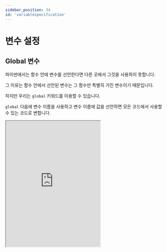 ```yaml
---
sidebar_position: 34
id: 'variablespecification'
---
```


# 변수 설정

## Global 변수

파이썬에서는 함수 안에 변수를 선언한다면 다른 곳에서 그것을 사용하지 못합니다.

그 이유는 함수 안에서 선언된 변수는 그 함수만 특별히 가진 변수이기 때문입니다.

하지만 우리는 `global` 키워드를 이용할 수 있습니다.

`global` 다음에 변수 이름을 사용하고 변수 이름에 값을 선언하면 모든 코드에서 사용할 수 있는 코드로 변합니다.

<iframe title="Python Playground" src="https://trinket.io/embed/python3/db03626a7c" height="400" />

## Nonlocal 변수

nonlocal은 global의 반대입니다.

GLOBAL은 그 파일 안에서 변수를 사용할 수 있지만 NONLOCAL은 그 함수, 루프, 클래스 안에서만 사용할 수 있습니다.

다시 말해, NONLOCAL은 그 들여쓰기가 된 부분에서만 사용할 수 있습니다.

```py
def testing():
  nonlocal message
  message = "Hello, World!"
  print(message)

print(message)
```

위의 코드를 실행하면 에러가 생깁니다.
